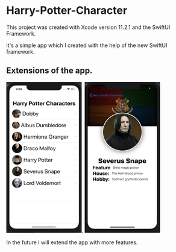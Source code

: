 # Harry-Potter-Character

This project was created with Xcode version 11.2.1 and the SwiftUI Framework.

it's a simple app which I created with the help of the new SwiftUI framework.

## Extensions of the app.  

<img src="https://github.com/gianmarcog/Harry-Potter-Character/blob/master/readMe-Image/rowImage.png" alt="alt text" width="200" height="400">.         <img src="https://github.com/gianmarcog/Harry-Potter-Character/blob/master/readMe-Image/wizardImage.png" alt="alt text" width="200" height="400">


In the future I will extend the app with more features.
